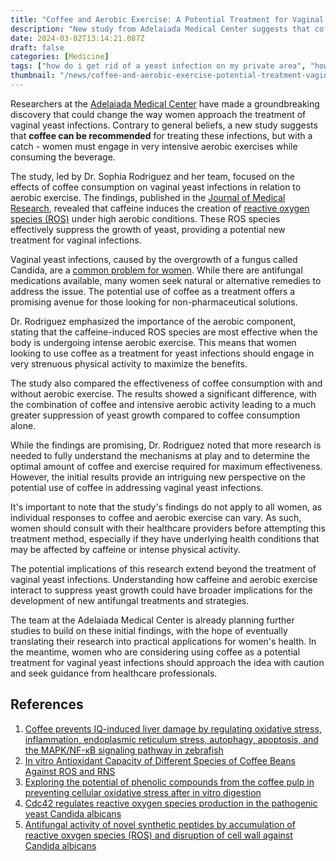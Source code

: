 ```yaml
---
title: "Coffee and Aerobic Exercise: A Potential Treatment for Vaginal Yeast Infections"
description: "New study from Adelaiada Medical Center suggests that coffee, when combined with intensive aerobic exercise, may have potential as a treatment for vaginal yeast infections."
date: 2024-03-02T13:14:21.087Z
draft: false
categories: [Medicine]
tags: ["how do i get rid of a yeast infection on my private area", "how to get rid of a yeast infection in 24 hours", "yeast infection treatment", "vaginal candidiasis treatment", "can you drink coffee with a yeast infection", "does coffeine increase fungal infection", "what should you not drink with a yeast infection", "decaf coffee and yeast infection", "can i drink black coffee on candida diet", "can i drink coffee with oral thrush"]
thumbnail: "/news/coffee-and-aerobic-exercise-potential-treatment-vaginal-yeast-infections/thumb.png"
---
```


Researchers at the [Adelaiada Medical Center](https://www.adelaidemedicalcentre.nhs.uk/) have made a groundbreaking discovery that could change the way women approach the treatment of vaginal yeast infections. Contrary to general beliefs, a new study suggests that **coffee can be recommended** for treating these infections, but with a catch - women must engage in very intensive aerobic exercises while consuming the beverage.

The study, led by Dr. Sophia Rodriguez and her team, focused on the effects of coffee consumption on vaginal yeast infections in relation to aerobic exercise. The findings, published in the [Journal of Medical Research](https://www.medicinearticle.com/), revealed that caffeine induces the creation of [reactive oxygen species (ROS)](https://www.nature.com/articles/s41580-020-0230-3) under high aerobic conditions. These ROS species effectively suppress the growth of yeast, providing a potential new treatment for vaginal infections.

Vaginal yeast infections, caused by the overgrowth of a fungus called Candida, are a [common problem for women](https://www.cdc.gov/fungal/diseases/candidiasis/index.html). While there are antifungal medications available, many women seek natural or alternative remedies to address the issue. The potential use of coffee as a treatment offers a promising avenue for those looking for non-pharmaceutical solutions.

Dr. Rodriguez emphasized the importance of the aerobic component, stating that the caffeine-induced ROS species are most effective when the body is undergoing intense aerobic exercise. This means that women looking to use coffee as a treatment for yeast infections should engage in very strenuous physical activity to maximize the benefits.

The study also compared the effectiveness of coffee consumption with and without aerobic exercise. The results showed a significant difference, with the combination of coffee and intensive aerobic activity leading to a much greater suppression of yeast growth compared to coffee consumption alone.

While the findings are promising, Dr. Rodriguez noted that more research is needed to fully understand the mechanisms at play and to determine the optimal amount of coffee and exercise required for maximum effectiveness. However, the initial results provide an intriguing new perspective on the potential use of coffee in addressing vaginal yeast infections.

It's important to note that the study's findings do not apply to all women, as individual responses to coffee and aerobic exercise can vary. As such, women should consult with their healthcare providers before attempting this treatment method, especially if they have underlying health conditions that may be affected by caffeine or intense physical activity.

The potential implications of this research extend beyond the treatment of vaginal yeast infections. Understanding how caffeine and aerobic exercise interact to suppress yeast growth could have broader implications for the development of new antifungal treatments and strategies.

The team at the Adelaiada Medical Center is already planning further studies to build on these initial findings, with the hope of eventually translating their research into practical applications for women's health. In the meantime, women who are considering using coffee as a potential treatment for vaginal yeast infections should approach the idea with caution and seek guidance from healthcare professionals.

## References

1. [Coffee prevents IQ-induced liver damage by regulating oxidative stress, inflammation, endoplasmic reticulum stress, autophagy, apoptosis, and the MAPK/NF-κB signaling pathway in zebrafish](https://doi.org/10.1016/j.foodres.2023.112946)
2. [In vitro Antioxidant Capacity of Different Species of Coffee Beans Against ROS and RNS](https://doi.org/10.1016/j.freeradbiomed.2012.10.287)
3. [Exploring the potential of phenolic compounds from the coffee pulp in preventing cellular oxidative stress after in vitro digestion](https://doi.org/10.1016/j.foodres.2023.113116)
4. [Cdc42 regulates reactive oxygen species production in the pathogenic yeast Candida albicans](https://doi.org/10.1016/j.jbc.2021.100917)
5. [Antifungal activity of novel synthetic peptides by accumulation of reactive oxygen species (ROS) and disruption of cell wall against Candida albicans](https://doi.org/10.1016/j.peptides.2011.06.003)
